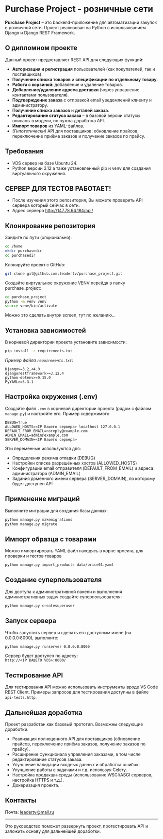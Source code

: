 
# Purchase Project - розничные сети

**Purchase Project** – это backend-приложение для автоматизации закупок в розничной сети. Проект реализован на Python с использованием Django и Django REST Framework.

## О дипломном проекте

Данный проект предоставляет REST API для следующих функций:
- **Авторизация и регистрация** пользователей (как покупателей, так и поставщиков).
- **Получение списка товаров** и **спецификации по отдельному товару**.
- **Работа с корзиной**: добавление и удаление товаров.
- **Добавление/удаление адреса доставки** (через управление контактами пользователя).
- **Подтверждение заказа** с отправкой email уведомлений клиенту и администратору.
- **Получение списка заказов** и **деталей заказа**.
- **Редактирование статуса заказа** – в базовой версии статусы описаны в модели, но нужна доработка API.
- **Импорт товаров** из YAML-файлов.
- *(Гипотетически)* API для поставщиков: обновление прайсов, переключение приёма заказов и получение заказов по прайсу.

## Требования
- VDS сервер на базе Ubuntu 24.
- Python версии 3.12 а таже установленный pip и venv для создания виртуального окружения.

## СЕРВЕР ДЛЯ ТЕСТОВ РАБОТАЕТ!
- После изучения этого репозитория, Вы можете проверить API сервера который сейчас в сети.
- Адрес сервера http://147.78.64.184/api/

## Клонирование репозитория

Зайдите по пути (опционально):
```bash
cd /home
mkdir purchasedir
cd purchasedir
```

Клонируйте проект с GitHub:

```bash
git clone git@github.com:leadertv/purchase_project.git
```

Создайте виртуальное окружение VENV перейдя в папку purchase_project:

```bash
cd purchase_project
python -m venv venv
source venv/bin/activate
```
Можно это сделать внутри screen, тут по желанию...


## Установка зависимостей

В корневой директории проекта установите зависимости:

```bash
pip install -r requirements.txt
```

*Пример файла `requirements.txt`:*

```
Django>=3.2,<4.0
djangorestframework>=3.12.4
python-dotenv>=0.15.0
PyYAML>=5.3.1
```

## Настройка окружения (.env)

Создайте файл `.env` в корневой директории проекта (рядом с файлом `manage.py`) и настройте его. Пример содержимого:

```env
DEBUG=True
ALLOWED_HOSTS=<IP Вашего сервера> localhost 127.0.0.1
DEFAULT_FROM_EMAIL=noreply@example.com
ADMIN_EMAIL=admin@example.com
SERVER_DOMAIN=<IP Вашего сервера>
```

Эти переменные используются для:
- Определения режима отладки (DEBUG)
- Настройки списка разрешённых хостов (ALLOWED_HOSTS)
- Конфигурации email отправителя (DEFAULT_FROM_EMAIL) и адреса администратора (ADMIN_EMAIL)
- Задания доменного имени сервера (SERVER_DOMAIN), по которому будет доступен API

## Применение миграций

Выполните миграции для создания базы данных:

```bash
python manage.py makemigrations
python manage.py migrate
```

## Импорт образца с товарами

Можно импортировать YAML файл находясь в корне проекта, для проверки и тестов товаров

```bash
python manage.py import_products data/price01.yaml
```

## Создание суперпользователя

Для доступа к административной панели и выполнения административных задач создайте суперпользователя:

```bash
python manage.py createsuperuser
```

## Запуск сервера

Чтобы запустить сервер и сделать его доступным извне (на 0.0.0.0:8000), выполните:

```bash
python manage.py runserver 0.0.0.0:8000
```

Сервер будет доступен по адресу:  
`http://<IP ВАШЕГО VDS>:8000/`

## Тестирование API

Для тестирования API можно использовать инструменты вроде VS Code REST Client. Примеры запросов для тестирования доступны в файле `api-tests.http`.

## Дальнейшая доработка

Проект разработан как базовый прототип. Возможны следующие доработки:
- Реализация полноценного API для поставщиков (обновление прайсов, переключение приёма заказов, получение заказов по прайсу).
- Расширение функционала управления заказами, в том числе редактирование статусов заказа.
- Улучшение валидации входных данных и обработка ошибок.
- Улучшение работы с задачами и т.д. используя Celery.
- Настройка продакшн-среды (использование WSGI/ASGI серверов, настройка HTTPS и т.д.).
- Докеризация проекта.

## Контакты

Почта: leadertv@mail.ru

---

Это руководство поможет развернуть проект, протестировать API и заложить основу для дальнейшей доработки.
